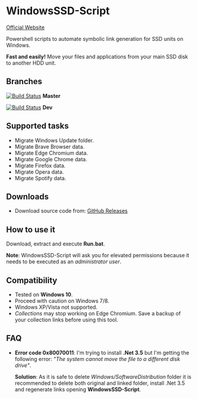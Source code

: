 # WindowsSSD-Script

[Official Website](https://equilaterus.github.io/WindowsSSD-Script/)

Powershell scripts to automate symbolic link generation for SSD units on Windows. 

**Fast and easily!** Move your files and applications from your main SSD disk to another HDD unit.

## Branches

[![Build Status](https://ci.appveyor.com/api/projects/status/rxn77j64dn3s50r8/branch/master?svg=true)](https://ci.appveyor.com/project/dacanizares/windowsssd-script/branch/master) **Master** 

[![Build Status](https://ci.appveyor.com/api/projects/status/rxn77j64dn3s50r8/branch/dev?svg=true)](https://ci.appveyor.com/project/dacanizares/windowsssd-script/branch/dev) **Dev**  

## Supported tasks

* Migrate Windows Update folder.
* Migrate Brave Browser data.
* Migrate Edge Chromium data.
* Migrate Google Chrome data.
* Migrate Firefox data.
* Migrate Opera data.
* Migrate Spotify data.

## Downloads

* Download source code from: [GitHub Releases](https://github.com/equilaterus/WindowsSSD-Script/releases)

## How to use it

Download, extract and execute **Run.bat**.

 **Note**: WindowsSSD-Script will ask you for elevated permissions because it needs to be executed as an *administrator user*.

## Compatibility

* Tested on **Windows 10**.
* Proceed with caution on Windows 7/8.
* Windows XP/Vista not supported.
* *Collections* may stop working on Edge Chromium. Save a backup of your collection links before using this tool.

## FAQ

*  **Error code 0x80070011**: I'm trying to install **.Net 3.5** but I'm getting the following error: *"The system cannot move the file to a different disk drive"*.

    **Solution**: As it is safe to delete *Windows/SoftwareDistribution* folder it is recommended to delete both original and linked folder, install .Net 3.5 and regenerate links opening **WindowsSSD-Script**.
